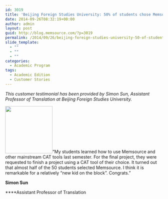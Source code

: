 ```yaml
---
id: 3019
title: 'Beijing Foreign Studies University: 50% of students chose Memsource for their Academic Project'
date: 2014-09-26T08:32:19+00:00
author: admin
layout: post
guid: http://blog.memsource.com/?p=3019
permalink: /2014/09/26/beijing-foreign-studies-university-50-of-students-chose-memsource-for-their-academic-project/
slide_template:
  - ""
  - ""
  - ""
categories:
  - Academic Program
tags:
  - Academic Edition
  - Customer Stories
---
```

_This customer testimonial has been provided by Simon Sun, Assistant Professor of Translation at Beijing Foreign Studies University._

<img class="alignleft  wp-image-3063" title="Beijing Foreign Studies University" src="/wp-content/uploads/2014/09/Beijing_Foreign_Studies_University-300x300.jpg" alt="" width="151" height="151" />“My students learned how to use Memsource and other mainstream CAT tools last semester. For the final project, they were requested to finish a project using a CAT tool of their choice. It turned out that almost half of the 50 students selected Memsource. I think it is remarkable for a relatively &#8220;new kid on the block&#8221;. Congrats.”<!--more-->

**Simon Sun**

****Assistant Professor of Translation